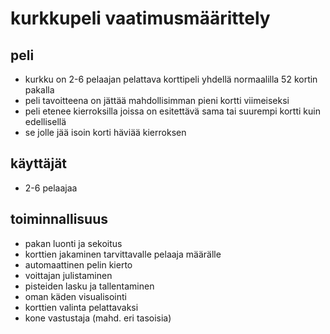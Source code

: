# kurkkupeli vaatimusmäärittely

## peli
- kurkku on 2-6 pelaajan pelattava korttipeli yhdellä normaalilla 52 kortin pakalla
- peli tavoitteena on jättää mahdollisimman pieni kortti viimeiseksi
- peli etenee kierroksilla joissa on esitettävä sama tai suurempi kortti kuin edellisellä
- se jolle jää isoin korti häviää kierroksen 
## käyttäjät
- 2-6 pelaajaa

## toiminnallisuus
- pakan luonti ja sekoitus
- korttien jakaminen tarvittavalle pelaaja määrälle
- automaattinen pelin kierto
- voittajan julistaminen
- pisteiden lasku ja tallentaminen
- oman käden visualisointi
- korttien valinta pelattavaksi
- kone vastustaja (mahd. eri tasoisia)

